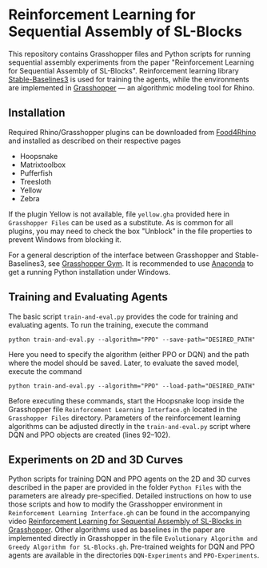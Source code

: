 # Reinforcement Learning for Sequential Assembly of SL-Blocks

This repository contains Grasshopper files and Python scripts for running sequential assembly
experiments from the paper "Reinforcement Learning for Sequential Assembly of SL-Blocks".
Reinforcement learning library [Stable-Baselines3](https://github.com/DLR-RM/stable-baselines3)
is used for training the agents, while the environments are implemented
in [Grasshopper](https://www.grasshopper3d.com/) — an algorithmic modeling tool for Rhino.


## Installation

Required Rhino/Grasshopper plugins can be downloaded from [Food4Rhino](https://www.food4rhino.com/)
and installed as described on their respective pages

* Hoopsnake
* Matrixtoolbox
* Pufferfish
* Treesloth
* Yellow
* Zebra

If the plugin Yellow is not available, file `yellow.gha` provided here in `Grasshopper Files`
can be used as a substitute. As is common for all plugins, you may need to check the box "Unblock"
in the file properties to prevent Windows from blocking it.

For a general description of the interface between Grasshopper and Stable-Baselines3,
see [Grasshopper Gym](https://github.com/b4be1/gh_gym). It is recommended to use
[Anaconda](https://www.anaconda.com/products/individual#Downloads) to get a running Python
installation under Windows.


## Training and Evaluating Agents

The basic script `train-and-eval.py` provides the code for training and evaluating agents.
To run the training, execute the command
```
python train-and-eval.py --algorithm="PPO" --save-path="DESIRED_PATH"
```
Here you need to specify the algorithm (either PPO or DQN) and the path where the model should be
saved. Later, to evaluate the saved model, execute the command
```
python train-and-eval.py --algorithm="PPO" --load-path="DESIRED_PATH"
```
Before executing these commands, start the Hoopsnake loop inside the Grasshopper file
`Reinforcement Learning Interface.gh` located in the `Grasshopper Files` directory.
Parameters of the reinforcement learning algorithms can be adjusted directly
in the `train-and-eval.py` script where DQN and PPO objects are created (lines 92–102).


## Experiments on 2D and 3D Curves

Python scripts for training DQN and PPO agents on the 2D and 3D curves described in the paper
are provided in the folder `Python Files` with the parameters are already pre-specified.
Detailed instructions on how to use those scripts and how to modify the Grasshopper environment
in `Reinforcement Learning Interface.gh` can be found in the accompanying video
[Reinforcement Learning for Sequential Assembly of SL-Blocks in Grasshopper](https://youtu.be/owHATVWgNk4).
Other algorithms used as baselines in the paper are implemented directly in Grasshopper
in the file `Evolutionary Algorithm and Greedy Algorithm for SL-Blocks.gh`.
Pre-trained weights for DQN and PPO agents are available in the directories
`DQN-Experiments` and `PPO-Experiments`.
